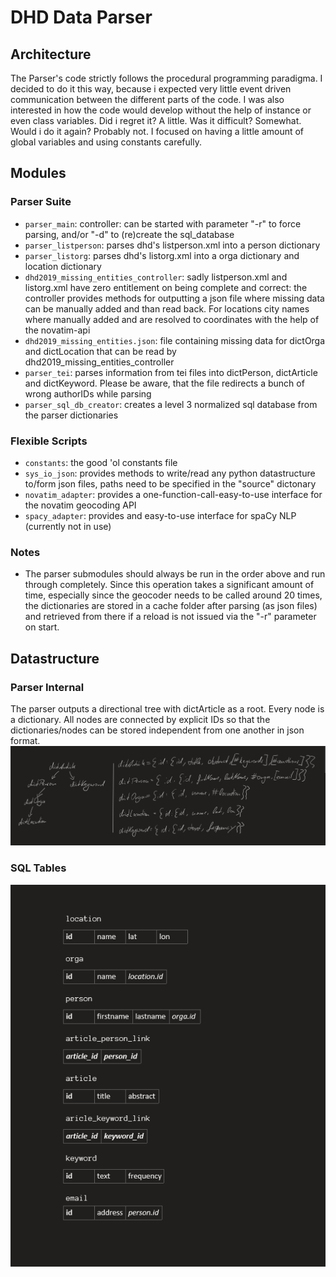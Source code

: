 # DHD Data Parser


## Architecture

The Parser's code strictly follows the procedural programming paradigma. I decided to do it this way, because i expected very little event driven communication between the different parts of the code. I was also interested in how the code would develop without the help of instance or even class variables. Did i regret it? A little. Was it difficult? Somewhat. Would i do it again? Probably not.
I focused on having a little amount of global variables and using constants carefully.



## Modules

### Parser Suite
- `parser_main`: controller: can be started with parameter "-r" to force parsing, and/or "-d" to (re)create the sql_database
- `parser_listperson`: parses dhd's listperson.xml into a person dictionary
- `parser_listorg`: parses dhd's listorg.xml into a orga dictionary and location dictionary
- `dhd2019_missing_entities_controller`: sadly listperson.xml and listorg.xml have zero entitlement on being complete and correct: the controller provides methods for outputting a json file where missing data can be manually added and than read back. For locations city names where manually added and are resolved to coordinates with the help of the novatim-api
- `dhd2019_missing_entities.json`: file containing missing data for dictOrga and dictLocation that can be read by dhd2019_missing_entities_controller
- `parser_tei`: parses information from tei files into dictPerson, dictArticle and dictKeyword. Please be aware, that the file redirects a bunch of wrong authorIDs while  parsing
- `parser_sql_db_creator`: creates a level 3 normalized sql database from the parser dictionaries

### Flexible Scripts
- `constants`: the good 'ol constants file
- `sys_io_json`: provides methods to write/read any python datastructure to/form json files, paths need to be specified in the "source" dictonary
- `novatim_adapter`: provides a one-function-call-easy-to-use interface for the novatim geocoding API
- `spacy_adapter`: provides and easy-to-use interface for spaCy NLP (currently not in use)

### Notes
- The parser submodules should always be run in the order above and run through completely. Since this operation takes a significant amount of time, especially since the geocoder needs to be called around 20 times, the dictionaries are stored in a cache folder after parsing (as json files) and retrieved from there if a reload is not issued via the "-r" parameter on start.



## Datastructure

### Parser Internal

The parser outputs a directional tree with dictArticle as a root. Every node is a dictionary. All nodes are connected by explicit IDs so that the dictionaries/nodes can be stored independent from one another in json format.
![Parser Internal Data Structure](../../docs/parser_internal_datastructure.PNG)


### SQL Tables

![SQL Tables](../../docs/sql_tables.PNG)